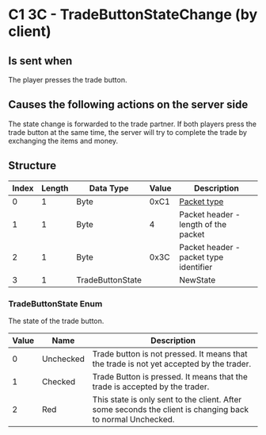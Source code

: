 # C1 3C - TradeButtonStateChange (by client)

## Is sent when

The player presses the trade button.

## Causes the following actions on the server side

The state change is forwarded to the trade partner. If both players press the trade button at the same time, the server will try to complete the trade by exchanging the items and money.

## Structure

| Index | Length | Data Type | Value | Description |
|-------|--------|-----------|-------|-------------|
| 0 | 1 |   Byte   | 0xC1  | [Packet type](PacketTypes.md) |
| 1 | 1 |    Byte   |   4   | Packet header - length of the packet |
| 2 | 1 |    Byte   | 0x3C  | Packet header - packet type identifier |
| 3 | 1 | TradeButtonState |  | NewState |

### TradeButtonState Enum

The state of the trade button.

| Value | Name | Description |
|-------|------|-------------|
| 0 | Unchecked | Trade button is not pressed. It means that the trade is not yet accepted by the trader. |
| 1 | Checked | Trade Button is pressed. It means that the trade is accepted by the trader. |
| 2 | Red | This state is only sent to the client. After some seconds the client is changing back to normal Unchecked. |
